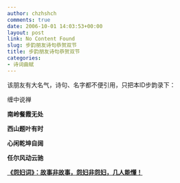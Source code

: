```yaml
---
author: chzhshch
comments: true
date: 2006-10-01 14:03:53+00:00
layout: post
link: No Content Found
slug: 步韵朋友诗句恭贺双节
title: 步韵朋友诗句恭贺双节
categories:
- 诗词曲赋
---
```


			

该朋友有大名气，诗句、名字都不便引用，只把本ID步韵录下：

缠中说禅

**南岭餐霞无处**

**西山题叶有时**

**心闲乾坤自阔**

**任尔风动云驰**

[**《怨妇词》：故事非故事，怨妇非怨妇，几人能懂！**](http://blog.sina.com.cn/u/486e105c010006f1)
